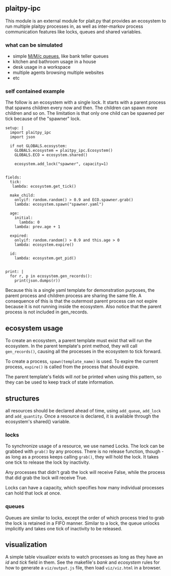 ## plaitpy-ipc

This module is an external module for plait.py that provides an ecosystem to
run multiple plaitpy processes in, as well as inter-markov process
communication features like locks, queues and shared variables.

### what can be simulated

* simple [M/M/c queues](https://en.wikipedia.org/wiki/M/M/c_queue), like bank teller queues
* kitchen and bathroom usage in a house
* desk usage in a workspace
* multiple agents browsing multiple websites
* etc

### self contained example

The follow is an ecosystem with a single lock. It starts with a parent process
that spawns children every now and then. The children can spawn more children
and so on. The limitation is that only one child can be spawned per tick because of
the "spawner" lock.


    setup: |
      import plaitpy_ipc
      import json

      if not GLOBALS.ecosystem:
        GLOBALS.ecosystem = plaitpy_ipc.Ecosystem()
        GLOBALS.ECO = ecosystem.shared()

        ecosystem.add_lock("spawner", capacity=1)


    fields:
      tick:
       lambda: ecosystem.get_tick()

      make_child:
        onlyif: random.random() > 0.9 and ECO.spawner.grab()
        lambda: ecosystem.spawn("spawner.yaml")

      age:
        initial:
          lambda: 0
        lambda: prev.age + 1

      expired:
        onlyif: random.random() > 0.9 and this.age > 0
        lambda: ecosystem.expire()

      id:
        lambda: ecosystem.get_pid()


    print: |
      for r, p in ecosystem.gen_records():
        print(json.dumps(r))


Because this is a single yaml template for demonstration purposes, the parent
process and children process are sharing the same file. A consequence of this
is that the outermost parent process can not expire because it is not running
inside the ecosystem. Also notice that the parent process is not included in
gen_records.

## ecosystem usage

To create an ecosystem, a parent template must exist that will run the
ecosystem. In the parent template's print method, they will call
`gen_records()`, causing all the processes in the ecosystem to tick forward.

To create a process, `spawn(template_name)` is used. To expire the current
process, `expire()` is called from the process that should expire.

The parent template's fields will *not* be printed when using this pattern, so
they can be used to keep track of state information.

## structures

all resources should be declared ahead of time, using `add_queue`, `add_lock` and
`add_quantity`. Once a resource is declared, it is available through the ecosystem's
shared() variable.

### locks

To synchronize usage of a resource, we use named Locks. The lock can be grabbed
with `grab()` by any process. There is no release function, though - as long as
a process keeps calling `grab()`, they will hold the lock. It takes one tick to
release the lock by inactivity.

Any processes that didn't grab the lock will receive False, while the process
that did grab the lock will receive True.

Locks can have a capacity, which specifies how many individual processes can
hold that lock at once.

### queues

Queues are similar to locks, except the order of which process tried to grab
the lock is retained in a FIFO manner. Similar to a lock, the queue unlocks
implicitly and takes one tick of inactivity to be released.

## visualization

A simple table visualizer exists to watch processes as long as they have an
*id* and *tick* field in them. See the makefile's *bank* and *ecosystem* rules
for how to generate a `viz/output.js` file, then load `viz/viz.html` in a browser.

